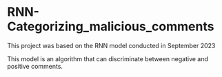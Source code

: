 # RNN-Categorizing_malicious_comments
This project was based on the RNN model conducted in September 2023

This model is an algorithm that can discriminate between negative and positive comments.
